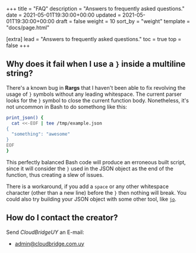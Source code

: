 +++
title = "FAQ"
description = "Answers to frequently asked questions."
date = 2021-05-01T19:30:00+00:00
updated = 2021-05-01T19:30:00+00:00
draft = false
weight = 10
sort_by = "weight"
template = "docs/page.html"

[extra]
lead = "Answers to frequently asked questions."
toc = true
top = false
+++

## Why does it fail when I use a `}` inside a multiline string?

There's a known bug in **Rargs** that I haven't been able to fix revolving
the usage of `}` symbols without any leading whitespace. The current parser looks for the `}` symbol to close the current function body. Nonetheless, it's not uncommon in Bash to do somethong like this:

```bash
print_json() {
  cat <<-EOF | tee /tmp/example.json
{
  "something": "awesome"
}
EOF
}
```

This perfectly balanced Bash code will produce an erroneous built script, since it will consider the `}` used in the JSON object as the end of the function, thus creating a slew of issues.

There is a workaround, if you add a `space` or any other whitespace character (other than a new line) before the `}` then nothing will break. You could also try building your JSON object with some other tool, like [`jo`](https://github.com/jpmens/jo).

## How do I contact the creator?

Send _CloudBridgeUY_ an E-mail:

- <admin@cloudbridge.com.uy>

```

```
